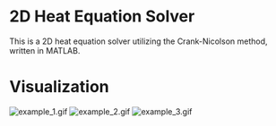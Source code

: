# 2D Heat Equation Solver
This is a 2D heat equation solver utilizing the Crank-Nicolson method, written in MATLAB.

# Visualization
![example_1.gif](/animations/example_1.gif?raw=true)
![example_2.gif](/animations/example_2.gif?raw=true)
![example_3.gif](/animations/example_3.gif?raw=true)

